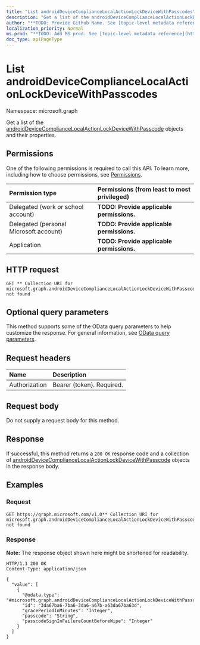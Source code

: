 ```yaml
---
title: "List androidDeviceComplianceLocalActionLockDeviceWithPasscodes"
description: "Get a list of the androidDeviceComplianceLocalActionLockDeviceWithPasscode objects and their properties."
author: "**TODO: Provide Github Name. See [topic-level metadata reference](https://msgo.azurewebsites.net/add/document/guidelines/metadata.html#topic-level-metadata)**"
localization_priority: Normal
ms.prod: "**TODO: Add MS prod. See [topic-level metadata reference](https://msgo.azurewebsites.net/add/document/guidelines/metadata.html#topic-level-metadata)**"
doc_type: apiPageType
---
```


# List androidDeviceComplianceLocalActionLockDeviceWithPasscodes
Namespace: microsoft.graph



Get a list of the [androidDeviceComplianceLocalActionLockDeviceWithPasscode](../resources/androiddevicecompliancelocalactionlockdevicewithpasscode.md) objects and their properties.

## Permissions
One of the following permissions is required to call this API. To learn more, including how to choose permissions, see [Permissions](/graph/permissions-reference).

|Permission type|Permissions (from least to most privileged)|
|:---|:---|
|Delegated (work or school account)|**TODO: Provide applicable permissions.**|
|Delegated (personal Microsoft account)|**TODO: Provide applicable permissions.**|
|Application|**TODO: Provide applicable permissions.**|

## HTTP request

<!-- {
  "blockType": "ignored"
}
-->
``` http
GET ** Collection URI for microsoft.graph.androidDeviceComplianceLocalActionLockDeviceWithPasscode not found
```

## Optional query parameters
This method supports some of the OData query parameters to help customize the response. For general information, see [OData query parameters](/graph/query-parameters).

## Request headers
|Name|Description|
|:---|:---|
|Authorization|Bearer {token}. Required.|

## Request body
Do not supply a request body for this method.

## Response

If successful, this method returns a `200 OK` response code and a collection of [androidDeviceComplianceLocalActionLockDeviceWithPasscode](../resources/androiddevicecompliancelocalactionlockdevicewithpasscode.md) objects in the response body.

## Examples

### Request
<!-- {
  "blockType": "request",
  "name": "list_androiddevicecompliancelocalactionlockdevicewithpasscode"
}
-->
``` http
GET https://graph.microsoft.com/v1.0** Collection URI for microsoft.graph.androidDeviceComplianceLocalActionLockDeviceWithPasscode not found
```


### Response
**Note:** The response object shown here might be shortened for readability.
<!-- {
  "blockType": "response",
  "truncated": true,
  "@odata.type": "Collection(microsoft.graph.androidDeviceComplianceLocalActionLockDeviceWithPasscode)"
}
-->
``` http
HTTP/1.1 200 OK
Content-Type: application/json

{
  "value": [
    {
      "@odata.type": "#microsoft.graph.androidDeviceComplianceLocalActionLockDeviceWithPasscode",
      "id": "3da67ba6-7ba6-3da6-a67b-a63da67ba63d",
      "gracePeriodInMinutes": "Integer",
      "passcode": "String",
      "passcodeSignInFailureCountBeforeWipe": "Integer"
    }
  ]
}
```

